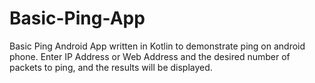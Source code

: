 # Basic-Ping-App

Basic Ping Android App written in Kotlin to demonstrate ping on android phone.
Enter IP Address or Web Address and the desired number of packets to ping, and the results will be displayed.

